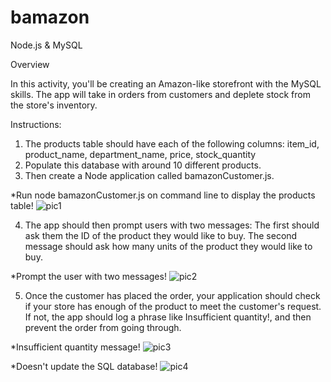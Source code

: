 # bamazon
Node.js & MySQL

Overview

In this activity, you'll be creating an Amazon-like storefront with the MySQL skills. The app will take in orders from customers and deplete stock from the store's inventory.

Instructions:
1. The products table should have each of the following columns: item_id, product_name, department_name, price, stock_quantity 
2. Populate this database with around 10 different products.
3. Then create a Node application called bamazonCustomer.js.

*Run node bamazonCustomer.js on command line to display the products table!
![pic1](https://user-images.githubusercontent.com/39958690/46326726-32bc4680-c5cc-11e8-8a99-eea3af7bae41.JPG)

4. The app should then prompt users with two messages: The first should ask them the ID of the product they would like to buy. The second message should ask how many units of the product they would like to buy.

*Prompt the user with two messages!
![pic2](https://user-images.githubusercontent.com/39958690/46326289-0ef80100-c5ca-11e8-9dc0-fd1818442b5c.JPG)

5. Once the customer has placed the order, your application should check if your store has enough of the product to meet the customer's request. If not, the app should log a phrase like Insufficient quantity!, and then prevent the order from going through.

*Insufficient quantity message!
![pic3](https://user-images.githubusercontent.com/39958690/46326383-6eeea780-c5ca-11e8-9ab6-4f8cfb196dbb.JPG)

*Doesn't update the SQL database!
![pic4](https://user-images.githubusercontent.com/39958690/46326442-ba08ba80-c5ca-11e8-925c-1cbff6e0d24d.JPG)







